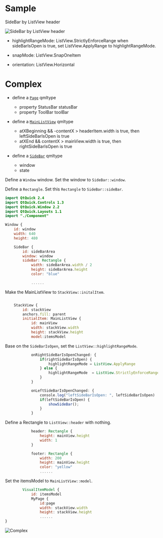 # Sample

SideBar by ListView header

![SideBar by ListView header](demo1.gif)

- highlightRangeMode: ListView.StrictlyEnforceRange
    when sideBarIsOpen is true, set ListView.ApplyRange to highlightRangeMode.

- snapMode: ListView.SnapOneItem

- orientation: ListView.Horizontal

# Complex

- define a [`Page`](Component\Page.qml) qmltype
     - property StatusBar statusBar
     - property ToolBar toolBar

- define a [`MainListView`](Component\MainListView.qml) qmltype
    - atXBeginning && -contentX > headerItem.width is true, then leftSideBarIsOpen is true
    -  atXEnd && contentX > mainView.width is true, then rightSideBarIsOpen is true

- define a [`SideBar`](Component\SideBar.qml) qmltype
    - window
    - state

Define a `Window` window. Set the window to `SideBar::window`.

Define a `Rectangle`. Set this `Rectangle` to `SideBar::sideBar`.

```qml
import QtQuick 2.4
import QtQuick.Controls 1.3
import QtQuick.Window 2.2
import QtQuick.Layouts 1.1
import "./Component"

Window {
    id: window
    width: 640
    height: 480

    SideBar {
        id: sideBarArea
        window: window
        sideBar: Rectangle {
            width: sideBarArea.width / 2
            height: sideBarArea.height
            color: "blue"

            ......
```

Make the MainListView to `StackView::initalItem`.

```qml

    StackView {
        id: stackView
        anchors.fill: parent
        initialItem: MainListView {
            id: mainView
            width: stackView.width
            height: stackView.height
            model:itemsModel
```

Base on the `SideBarIsOpen`, set the `ListView::highlightRangeMode`.

```qml
            onRightSideBarIsOpenChanged: {
                if(rightSideBarIsOpen) {
                    highlightRangeMode = ListView.ApplyRange
                } else {
                    highlightRangeMode  = ListView.StrictlyEnforceRange
                }
            }

            onLeftSideBarIsOpenChanged: {
                console.log("leftSideBarIsOpen: ", leftSideBarIsOpen)
                if(leftSideBarIsOpen) {
                    showSideBar();
                }
            }
```

Define a Rectangle to `ListView::header` with nothing.

```qml
            header: Rectangle {
                height: mainView.height
                width: 1
            }

            footer: Rectangle {
                width: 200
                height: mainView.height
                color: "yellow"
                ......
```

Set the itemsModel to `MainListView::model`.

```qml
        VisualItemModel {
            id: itemsModel
            MyPage {
                id:page
                width: stackView.width
                height: stackView.height
                ......
}

```

![Complex](demo2.gif)
